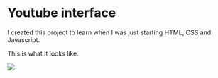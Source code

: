 # Youtube interface
I created this project to learn when I was just starting HTML, CSS and Javascript.

This is what it looks like.

<img src="https://imgur.com/a/z6vCmvA"/>
